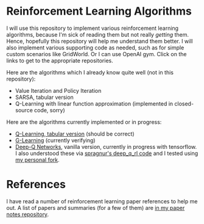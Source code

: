 # Reinforcement Learning Algorithms

I will use this repository to implement various reinforcement learning algorithms, because I'm sick of reading them but not really *getting* them. Hence, hopefully this repository will help me understand them better. I will also implement various supporting code as needed, such as for simple custom scenarios like GridWorld. Or I can use OpenAI gym. Click on the links to get to the appropriate repositories.

Here are the algorithms which I already know quite well (not in this repository):

- Value Iteration and Policy Iteration
- SARSA, tabular version
- Q-Learning with linear function approximation (implemented in closed-source code, sorry)

Here are the algorithms currently implemented or in progress:

- [Q-Learning, tabular version](https://github.com/DanielTakeshi/rl_algorithms/tree/master/q_learning) (should be correct)
- [G-Learning](https://github.com/DanielTakeshi/rl_algorithms/tree/master/g_learning) (currently verifying)
- [Deep-Q Networks](https://github.com/DanielTakeshi/rl_algorithms/tree/master/dqn), vanilla version, currently in progress with tensorflow. I also understood these via [spragnur's deep_q_rl code](https://github.com/spragunr/deep_q_rl) and I tested using [my personal fork](https://github.com/DanielTakeshi/deep_q_rl).

# References

I have read a number of reinforcement learning paper references to help me out. A list of papers and summaries (for a few of them) are [in my paper notes repository](https://github.com/DanielTakeshi/Paper_Notes).
